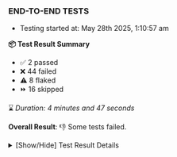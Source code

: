 ### END-TO-END TESTS

- Testing started at: May 28th 2025, 1:10:57 am

**📦 Test Result Summary**

- ✅ 2 passed
- ❌ 44 failed
- ⚠️ 8 flaked
- ⏩ 16 skipped

⌛ _Duration: 4 minutes and 47 seconds_

**Overall Result**: 👎 Some tests failed.



<details>
    <summary>[Show/Hide] Test Result Details</summary>
    <div markdown="1">

| Test | Browser | Test Case | Tags | Result |
| :---: | :---: | :--- | :---: | :---: |
| 1 | chromium-meshery-provider | Verify that UI components are displayed |  | ❌ |
| 2 | chromium-meshery-provider | Add a cluster connection by uploading kubeconfig file | unstable | ⚠️ |
| 3 | chromium-meshery-provider | Transition to disconnected state and then back to connected state | unstable | ⚠️ |
| 4 | chromium-meshery-provider | Transition to ignored state and then back to connected state | unstable | ⚠️ |
| 5 | chromium-meshery-provider | Transition to not found state and then back to connected state | unstable | ⚠️ |
| 6 | chromium-meshery-provider | Delete Kubernetes cluster connections | unstable | ⚠️ |
| 7 | chromium-meshery-provider | Verify Kanvas Snapshot using data-testid |  | ❌ |
| 8 | chromium-meshery-provider | Test if Left Navigation Panel is displayed |  | ❌ |
| 9 | chromium-meshery-provider | Logout from current user session |  | ❌ |
| 10 | chromium-meshery-provider | Create a Model |  | ❌ |
| 11 | chromium-meshery-provider | Search a Model and Export it |  | ➖ |
| 12 | chromium-meshery-provider | Import a Model via File Import |  | ➖ |
| 13 | chromium-meshery-provider | Import a Model via Url Import |  | ➖ |
| 14 | chromium-meshery-provider | Import a Model via CSV Import |  | ➖ |
| 15 | chromium-meshery-provider | Test if Settings button is displayed |  | ❌ |
| 16 | chromium-meshery-provider | Verify Performance Analysis Details |  | ❌ |
| 17 | chromium-meshery-provider | Common UI elements |  | ❌ |
| 18 | chromium-meshery-provider | Test if Notification button is displayed |  | ❌ |
| 19 | chromium-meshery-provider | Configure Existing Istio adapter through Mesh Adapter URL from Management page | unstable | ⚠️ |
| 20 | chromium-meshery-provider | Verify Kanvas Details |  | ❌ |
| 21 | chromium-meshery-provider | Test if Profile button is displayed |  | ❌ |
| 22 | chromium-meshery-provider | Ping Istio Adapter | unstable | ⚠️ |
| 23 | chromium-meshery-provider | Verify Meshery Docker Extension Details |  | ❌ |
| 24 | chromium-meshery-provider | Add performance profile with load generator &quot;fortio&quot; and service mesh &quot;None&quot; |  | ❌ |
| 25 | chromium-meshery-provider | View detailed result of a performance profile (Graph Visualiser) with load generator &quot;fortio&quot; and service mesh &quot;None&quot; |  | ➖ |
| 26 | chromium-meshery-provider | Edit the configuration of a performance profile with load generator &quot;fortio&quot; and service mesh &quot;None&quot; |  | ➖ |
| 27 | chromium-meshery-provider | Compare test of a performance profile with load generator &quot;fortio&quot; and service mesh &quot;None&quot; |  | ➖ |
| 28 | chromium-meshery-provider | Delete a performance profile with load generator &quot;fortio&quot; and service mesh &quot;None&quot; |  | ➖ |
| 29 | chromium-meshery-provider | Aggregation Charts are displayed |  | ❌ |
| 30 | chromium-meshery-provider | Verify Meshery Design Embed Details |  | ❌ |
| 31 | chromium-meshery-provider | Toggle &quot;Send Anonymous Usage Statistics&quot; | unstable | ⚠️ |
| 32 | chromium-meshery-provider | Connect to Meshery Istio Adapter and configure it |  | ❌ |
| 33 | chromium-meshery-provider | Verify Meshery Catalog Section Details |  | ❌ |
| 34 | chromium-local-provider | Verify that UI components are displayed |  | ❌ |
| 35 | chromium-local-provider | Add a cluster connection by uploading kubeconfig file | unstable | ⚠️ |
| 36 | chromium-local-provider | Transition to disconnected state and then back to connected state | unstable | ⚠️ |
| 37 | chromium-local-provider | Transition to ignored state and then back to connected state | unstable | ⚠️ |
| 38 | chromium-local-provider | Transition to not found state and then back to connected state | unstable | ⚠️ |
| 39 | chromium-local-provider | Delete Kubernetes cluster connections | unstable | ⚠️ |
| 40 | chromium-meshery-provider | Toggle &quot;Send Anonymous Performance Results&quot; | unstable | ⚠️ |
| 41 | chromium-meshery-provider | Verify Meshery Adapter for Istio Section |  | ❌ |
| 42 | chromium-local-provider | Verify Kanvas Snapshot using data-testid |  | ❌ |
| 43 | chromium-local-provider | Test if Left Navigation Panel is displayed |  | ❌ |
| 44 | chromium-local-provider | Logout from current user session |  | ❌ |
| 45 | chromium-local-provider | Verify Performance Analysis Details |  | ❌ |
| 46 | chromium-local-provider | Test if Settings button is displayed |  | ❌ |
| 47 | chromium-local-provider | Create a Model |  | ❌ |
| 48 | chromium-local-provider | Search a Model and Export it |  | ➖ |
| 49 | chromium-local-provider | Import a Model via File Import |  | ➖ |
| 50 | chromium-local-provider | Import a Model via Url Import |  | ➖ |
| 51 | chromium-local-provider | Import a Model via CSV Import |  | ➖ |
| 52 | chromium-local-provider | Test if Notification button is displayed |  | ❌ |
| 53 | chromium-local-provider | Verify Kanvas Details |  | ❌ |
| 54 | chromium-local-provider | Common UI elements |  | ❌ |
| 55 | chromium-local-provider | Test if Profile button is displayed |  | ❌ |
| 56 | chromium-local-provider | Verify Meshery Docker Extension Details |  | ❌ |
| 57 | chromium-local-provider | Configure Existing Istio adapter through Mesh Adapter URL from Management page | unstable | ⚠️ |
| 58 | chromium-local-provider | Verify Meshery Design Embed Details |  | ❌ |
| 59 | chromium-local-provider | Ping Istio Adapter | unstable | ⚠️ |
| 60 | chromium-local-provider | Verify Meshery Catalog Section Details |  | ❌ |
| 61 | chromium-local-provider | Add performance profile with load generator &quot;fortio&quot; and service mesh &quot;None&quot; |  | ❌ |
| 62 | chromium-local-provider | View detailed result of a performance profile (Graph Visualiser) with load generator &quot;fortio&quot; and service mesh &quot;None&quot; |  | ➖ |
| 63 | chromium-local-provider | Edit the configuration of a performance profile with load generator &quot;fortio&quot; and service mesh &quot;None&quot; |  | ➖ |
| 64 | chromium-local-provider | Compare test of a performance profile with load generator &quot;fortio&quot; and service mesh &quot;None&quot; |  | ➖ |
| 65 | chromium-local-provider | Delete a performance profile with load generator &quot;fortio&quot; and service mesh &quot;None&quot; |  | ➖ |
| 66 | chromium-local-provider | Verify Meshery Adapter for Istio Section |  | ❌ |
| 67 | chromium-local-provider | Aggregation Charts are displayed |  | ❌ |
| 68 | chromium-local-provider | Toggle &quot;Send Anonymous Usage Statistics&quot; | unstable | ⚠️ |
| 69 | chromium-local-provider | Toggle &quot;Send Anonymous Performance Results&quot; | unstable | ⚠️ |
| 70 | chromium-local-provider | Connect to Meshery Istio Adapter and configure it |  | ❌ |
| 71 | chromium-meshery-provider | All settings tabs |  | ❌ |
| 72 | chromium-local-provider | All settings tabs |  | ❌ |
| 73 | chromium-meshery-provider | Action buttons on adapters tab |  | ❌ |
| 74 | chromium-local-provider | Action buttons on adapters tab |  | ❌ |
| 75 | chromium-meshery-provider | Grafana elements on metrics tab |  | ❌ |
| 76 | chromium-local-provider | Grafana elements on metrics tab |  | ❌ |
| 77 | chromium-meshery-provider | Info icons on settings page |  | ❌ |
| 78 | chromium-local-provider | Info icons on settings page |  | ❌ |

</div>
</details>


<!-- To see the full report, please visit our CI/CD pipeline with reporter. -->
